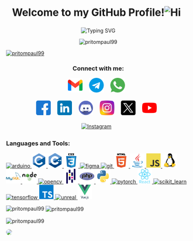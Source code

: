 <h1 align="center">Welcome to my GitHub Profile!<img width="30" height="" src="https://media.giphy.com/media/YSlD6I04v4s9pgwPcT/giphy.gif" style="margin:0px 10px 5px 0px" alt="Hi"/></h1>

<p align="center"><img src="https://readme-typing-svg.demolab.com?font=Roboto+Serif&weight=700&size=40&duration=700&pause=200&color=18A0F7&center=true&multiline=true&random=false&width=910&height=300&lines=Hello%2C+I+am+Pritom+Paul.;Computer+Science+%26+Engineering+Student.;Competitive+Programmer.;Problem+Solver.;Machine+Learning+Enthusiast.;Web+Developer." alt="Typing SVG" /></p>

<p align="center"> <img src="https://komarev.com/ghpvc/?username=pritompaul99&label=Profile%20views&color=0e75b6&style=flat" alt="pritompaul99" /> </p>

<p align="left"> <a href="https://github.com/ryo-ma/github-profile-trophy"><img src="https://github-profile-trophy.vercel.app/?username=pritompaul99" alt="pritompaul99" /></a> </p>

<h3 align="center">Connect with me:</h3>

<div align= "center">

<a href="tomail:pritompaul1920.4@gmail.com" alt="alernative text" target="_blank"><img width="40" height="40" src="https://github.com/PritomPaul99/PritomPaul99/blob/main/Logo/Social/gmail.png?raw=true" style="margin:0px 10px 5px 0px" alt="FB"/></a>&#8287;
<a href="https://t.me/pritompaul1920" alt="alernative text" target="_blank"><img width="40" height="40" src="https://github.com/PritomPaul99/PritomPaul99/blob/main/Logo/Social/telegram.png?raw=true" style="margin:0px 10px 5px 0px" alt="FB"/></a>&#8287;
<a href="https://api.whatsapp.com/send?phone=8801718382009" alt="alernative text" target="_blank"><img width="40" height="40" src="https://github.com/PritomPaul99/PritomPaul99/blob/main/Logo/Social/whatsapp.png?raw=true" style="margin:0px 10px 5px 0px" alt="FB"/></a>

<a href="https://www.facebook.com/pritompaul.pappu/" alt="alernative text" target="_blank"><img width="40" height="40" src="https://github.com/PritomPaul99/PritomPaul99/blob/main/Logo/Social/facebook.png?raw=true" style="margin:0px 10px 5px 0px" alt="FB"/></a>&#8287;
<a href="https://www.linkedin.com/in/pritom-paul-92baa81aa/" alt="alernative text" target="_blank"><img width="40" height="40" src="https://github.com/PritomPaul99/PritomPaul99/blob/main/Logo/Social/linkedin.png?raw=true" style="margin:0px 10px 5px 0px" alt="LinkedIn"/></a>&#8287;
<a href="https://discord.com/users/758427667845873694" alt="alernative text" target="_blank"><img width="40" height="40" src="https://github.com/PritomPaul99/PritomPaul99/blob/main/Logo/Social/discord.png?raw=true" style="margin:0px 10px 5px 0px" alt="Discord"/></a>&#8287;
<a href="https://instagram.com/pritom__paul__" alt="alernative text" target="_blank"><img width="40" height="40" src="https://github.com/PritomPaul99/PritomPaul99/blob/main/Logo/Social/instagram.png?raw=true" style="margin:0px 10px 5px 0px" alt="Instagram"/></a>&#8287;
<a href="https://x.com/PritomP29098169" alt="alernative text" target="_blank"><img width="40" height="40" src="https://github.com/PritomPaul99/PritomPaul99/blob/main/Logo/Social/twitter-x-logo-42554.png?raw=true" style="margin:0px 10px 5px 0px" alt="Instagram"/></a>&#8287;
<a href="https://www.youtube.com/@codingwithpritom" alt="alernative text" target="_blank"><img width="40" height="40" src="https://github.com/PritomPaul99/PritomPaul99/blob/main/Logo/Social/youtube.png?raw=true" style="margin:0px 10px 5px 0px" alt="Instagram"/></a>

<a href="https://pritompaul.vercel.app/" alt="alernative text" target="_blank"><img width="" height="" src="https://github.com/PritomPaul99/PritomPaul99/blob/main/Logo/Social/visit-my-portfolio.gif?raw=true" style="margin:0px 10px 5px 0px;" alt="Instagram"/></a>

</div>

<h3 align="left">Languages and Tools:</h3>
<p align="left"> <a href="https://www.arduino.cc/" target="_blank" rel="noreferrer"> <img src="https://cdn.worldvectorlogo.com/logos/arduino-1.svg" alt="arduino" width="40" height="40"/> </a> <a href="https://www.cprogramming.com/" target="_blank" rel="noreferrer"> <img src="https://raw.githubusercontent.com/devicons/devicon/master/icons/c/c-original.svg" alt="c" width="40" height="40"/> </a> <a href="https://www.w3schools.com/cpp/" target="_blank" rel="noreferrer"> <img src="https://raw.githubusercontent.com/devicons/devicon/master/icons/cplusplus/cplusplus-original.svg" alt="cplusplus" width="40" height="40"/> </a> <a href="https://www.w3schools.com/css/" target="_blank" rel="noreferrer"> <img src="https://raw.githubusercontent.com/devicons/devicon/master/icons/css3/css3-original-wordmark.svg" alt="css3" width="40" height="40"/> </a> <a href="https://www.figma.com/" target="_blank" rel="noreferrer"> <img src="https://www.vectorlogo.zone/logos/figma/figma-icon.svg" alt="figma" width="40" height="40"/> </a> <a href="https://git-scm.com/" target="_blank" rel="noreferrer"> <img src="https://www.vectorlogo.zone/logos/git-scm/git-scm-icon.svg" alt="git" width="40" height="40"/> </a> <a href="https://www.w3.org/html/" target="_blank" rel="noreferrer"> <img src="https://raw.githubusercontent.com/devicons/devicon/master/icons/html5/html5-original-wordmark.svg" alt="html5" width="40" height="40"/> </a> <a href="https://www.java.com" target="_blank" rel="noreferrer"> <img src="https://raw.githubusercontent.com/devicons/devicon/master/icons/java/java-original.svg" alt="java" width="40" height="40"/> </a> <a href="https://developer.mozilla.org/en-US/docs/Web/JavaScript" target="_blank" rel="noreferrer"> <img src="https://raw.githubusercontent.com/devicons/devicon/master/icons/javascript/javascript-original.svg" alt="javascript" width="40" height="40"/> </a> <a href="https://www.linux.org/" target="_blank" rel="noreferrer"> <img src="https://raw.githubusercontent.com/devicons/devicon/master/icons/linux/linux-original.svg" alt="linux" width="40" height="40"/> </a> <a href="https://www.mysql.com/" target="_blank" rel="noreferrer"> <img src="https://raw.githubusercontent.com/devicons/devicon/master/icons/mysql/mysql-original-wordmark.svg" alt="mysql" width="40" height="40"/> </a> <a href="https://nodejs.org" target="_blank" rel="noreferrer"> <img src="https://raw.githubusercontent.com/devicons/devicon/master/icons/nodejs/nodejs-original-wordmark.svg" alt="nodejs" width="40" height="40"/> </a> <a href="https://opencv.org/" target="_blank" rel="noreferrer"> <img src="https://www.vectorlogo.zone/logos/opencv/opencv-icon.svg" alt="opencv" width="40" height="40"/> </a> <a href="https://pandas.pydata.org/" target="_blank" rel="noreferrer"> <img src="https://raw.githubusercontent.com/devicons/devicon/2ae2a900d2f041da66e950e4d48052658d850630/icons/pandas/pandas-original.svg" alt="pandas" width="40" height="40"/> </a> <a href="https://www.php.net" target="_blank" rel="noreferrer"> <img src="https://raw.githubusercontent.com/devicons/devicon/master/icons/php/php-original.svg" alt="php" width="40" height="40"/> </a> <a href="https://www.python.org" target="_blank" rel="noreferrer"> <img src="https://raw.githubusercontent.com/devicons/devicon/master/icons/python/python-original.svg" alt="python" width="40" height="40"/> </a> <a href="https://pytorch.org/" target="_blank" rel="noreferrer"> <img src="https://www.vectorlogo.zone/logos/pytorch/pytorch-icon.svg" alt="pytorch" width="40" height="40"/> </a> <a href="https://reactjs.org/" target="_blank" rel="noreferrer"> <img src="https://raw.githubusercontent.com/devicons/devicon/master/icons/react/react-original-wordmark.svg" alt="react" width="40" height="40"/> </a> <a href="https://scikit-learn.org/" target="_blank" rel="noreferrer"> <img src="https://upload.wikimedia.org/wikipedia/commons/0/05/Scikit_learn_logo_small.svg" alt="scikit_learn" width="40" height="40"/> </a> <a href="https://www.tensorflow.org" target="_blank" rel="noreferrer"> <img src="https://www.vectorlogo.zone/logos/tensorflow/tensorflow-icon.svg" alt="tensorflow" width="40" height="40"/> </a> <a href="https://www.typescriptlang.org/" target="_blank" rel="noreferrer"> <img src="https://raw.githubusercontent.com/devicons/devicon/master/icons/typescript/typescript-original.svg" alt="typescript" width="40" height="40"/> </a> <a href="https://unrealengine.com/" target="_blank" rel="noreferrer"> <img src="https://raw.githubusercontent.com/kenangundogan/fontisto/036b7eca71aab1bef8e6a0518f7329f13ed62f6b/icons/svg/brand/unreal-engine.svg" alt="unreal" width="40" height="40"/> </a> <a href="https://vuejs.org/" target="_blank" rel="noreferrer"> <img src="https://raw.githubusercontent.com/devicons/devicon/master/icons/vuejs/vuejs-original-wordmark.svg" alt="vuejs" width="40" height="40"/> </a> </p>

<p><img align="left" src="https://github-readme-stats.vercel.app/api/top-langs?username=pritompaul99&show_icons=true&locale=en&layout=compact" alt="pritompaul99" /></p>

<p>&nbsp;<img align="center" src="https://github-readme-stats.vercel.app/api?username=pritompaul99&show_icons=true&locale=en" alt="pritompaul99" /></p>

<p><img align="center" src="https://github-readme-streak-stats.herokuapp.com/?user=pritompaul99&" alt="pritompaul99" /></p>

<a href="url"><img src="https://desmond75.github.io/img/IMG_20171214_095012.jpg" height="auto" width="200" style="border-radius:50%"></a>